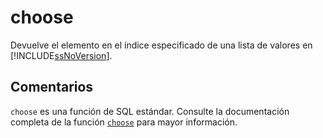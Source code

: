 ﻿---
SidebarGroup: "index-conversion-functions"
Autogenerated: true
---

# choose

Devuelve el elemento en el índice especificado de una lista de valores en [!INCLUDE[ssNoVersion](../../includes/ssnoversion-md.md)].

## Comentarios 

`choose` es una función de SQL estándar. Consulte la documentación completa de la función [`choose`](https://learn.microsoft.com/es-es/sql/t-sql/functions/choose-transact-sql) para mayor información.
